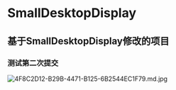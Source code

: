 # SmallDesktopDisplay
## 基于SmallDesktopDisplay修改的项目
### 测试第二次提交
![4F8C2D12-B29B-4471-B125-6B2544EC1F79.md.jpg](http://photo.dghtjn.cn/images/2022/04/11/4F8C2D12-B29B-4471-B125-6B2544EC1F79.md.jpg)